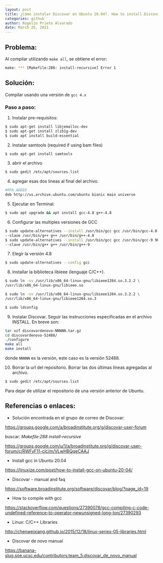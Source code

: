 ```yaml
---
layout: post
title: ¿Cómo instalar Discovar en Ubuntu 20.04?. How to install Discovar in Ubuntu 20.04? - spanish version (español)
categories: github
author: Rogelio Prieto Alvarado
date: March 25, 2021
---
```


## Problema:
Al compilar utilizando ```make all```, se obtiene el error:

```bash
make: *** [Makefile:288: install-recursive] Error 1
```

## Solución:
Compilar usando una versión de ```gcc 4.x```


### Paso a paso:

1. Instalar pre-requisitos:
```bash
$ sudo apt-get install libjemalloc-dev
$ sudo apt-get install zlib1g-dev
$ sudo apt install build-essential
```

2. Instalar samtools (required if using bam files)
```bash
$ sudo apt-get install samtools
```


3. abrir el archivo
```bash
$ sudo gedit /etc/apt/sources.list
```

4. agregar esas dos lineas al final del archivo.
```bash
#RPA ADDED
deb http://us.archive.ubuntu.com/ubuntu bionic main universe
```

5. Ejecutar en Terminal:
```bash
$ sudo apt upgrade && apt install gcc-4.8 g++-4.8
```

6. Configurar las multiples versiones de GCC 
```bash
$ sudo update-alternatives --install /usr/bin/gcc gcc /usr/bin/gcc-4.8 40 \
--slave /usr/bin/g++ g++ /usr/bin/g++-4.8
$ sudo update-alternatives --install /usr/bin/gcc gcc /usr/bin/gcc-9 90 \
--slave /usr/bin/g++ g++ /usr/bin/g++-9 
```

7. Elegir la versión 4.8
```bash
$ sudo update-alternatives --config gcc
```

8. Installar la biblioteca libieee (lenguaje C/C++).
```bash
$ sudo ln -sv /usr/lib/x86_64-linux-gnu/libieee1284.so.3.2.2 \
/usr/lib/x86_64-linux-gnu/libieee.so

$ sudo ln -sv /usr/lib/x86_64-linux-gnu/libieee1284.so.3.2.2 \
/usr/lib/x86_64-linux-gnu/libieee1284.so.3

$ sudo ldconfig
```

9. Instalar Discovar. Seguir las instrucciones especificadas en el archivo INSTALL. En breve son:
```bash
tar xzf discovardenovo-NNNNN.tar.gz
cd discovardenovo-52488/
./configure
make all
make install
```
donde ```NNNNN``` es la versión, este caso es la versión 52488.

10. Borrar la url del repositorio. Borrar las dos últimas líneas agregadas al archivo.
```bash
$ sudo gedit /etc/apt/sources.list
``` 
Para dejar de utilizar el repositorio de una versión anterior de Ubuntu.

## Referencias o enlaces:
- Solución encontrada en el grupo de correo de Discovar:

<https://groups.google.com/a/broadinstitute.org/g/discovar-user-forum>

buscar: _Makefile:288 install-recursive_

<https://groups.google.com/u/1/a/broadinstitute.org/g/discovar-user-forum/c/RWFyF11-cjc/m/VLwHBQqeCAAJ>

- Install gcc in Ubuntu 20.04

<https://linuxize.com/post/how-to-install-gcc-on-ubuntu-20-04/>

- Discovar - manual and faq

<https://software.broadinstitute.org/software/discovar/blog/?page_id=19>

- How to compile with gcc

<https://stackoverflow.com/questions/27390078/gcc-compiling-c-code-undefined-reference-to-operator-newunsigned-long-lon/27390293>

- Linux: C/C++ Libraries

<http://chenweixiang.github.io/2015/12/18/linux-series-05-libraries.html>

- Discovar de novo manual

<https://banana-slug.soe.ucsc.edu/contributors:team_5:discovar_de_novo_manual>